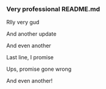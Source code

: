 ### Very professional README.md

Rlly very gud

And another update

And even another

Last line, I promise

Ups, promise gone wrong

And even another!
